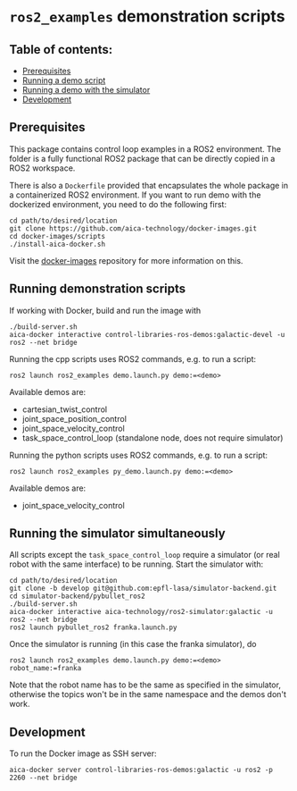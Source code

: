 # `ros2_examples` demonstration scripts

## Table of contents:

* [Prerequisites](#prerequisites)
* [Running a demo script](#running-demonstration-scripts)
* [Running a demo with the simulator](#running-the-simulator-simultaneously)
* [Development](#development)

## Prerequisites

This package contains control loop examples in a ROS2 environment. The folder is a fully functional ROS2 package that
can be directly copied in a ROS2 workspace.

There is also a `Dockerfile` provided that encapsulates the whole package in a containerized ROS2 environment. If you
want to run demo with the dockerized environment, you need to do the following first:

```console
cd path/to/desired/location
git clone https://github.com/aica-technology/docker-images.git
cd docker-images/scripts
./install-aica-docker.sh
```

Visit the [docker-images](https://github.com/aica-technology/docker-images) repository for more information on this.

## Running demonstration scripts

If working with Docker, build and run the image with

```console
./build-server.sh
aica-docker interactive control-libraries-ros-demos:galactic-devel -u ros2 --net bridge
```

Running the cpp scripts uses ROS2 commands, e.g. to run a script:

```console
ros2 launch ros2_examples demo.launch.py demo:=<demo>
```

Available demos are:

- cartesian_twist_control
- joint_space_position_control
- joint_space_velocity_control
- task_space_control_loop (standalone node, does not require simulator)


Running the python scripts uses ROS2 commands, e.g. to run a script:

```console
ros2 launch ros2_examples py_demo.launch.py demo:=<demo>
```

Available demos are:

- joint_space_velocity_control

## Running the simulator simultaneously

All scripts except the `task_space_control_loop` require a simulator (or real robot with the same interface) to be 
running. Start the simulator with:

```console
cd path/to/desired/location
git clone -b develop git@github.com:epfl-lasa/simulator-backend.git
cd simulator-backend/pybullet_ros2
./build-server.sh
aica-docker interactive aica-technology/ros2-simulator:galactic -u ros2 --net bridge
ros2 launch pybullet_ros2 franka.launch.py
```

Once the simulator is running (in this case the franka simulator), do

```console
ros2 launch ros2_examples demo.launch.py demo:=<demo> robot_name:=franka
```

Note that the robot name has to be the same as specified in the simulator, otherwise the topics won't be in the same
namespace and the demos don't work.

## Development

To run the Docker image as SSH server:

```console
aica-docker server control-libraries-ros-demos:galactic -u ros2 -p 2260 --net bridge
```